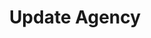 ---
title: Update Agency
excerpt: Update a single agency. User must be a contributor.
api:
  file: agencies.json
  operationId: updateAgency
deprecated: false
hidden: false
metadata:
  title: ''
  description: ''
  robots: index
next:
  description: ''
---
